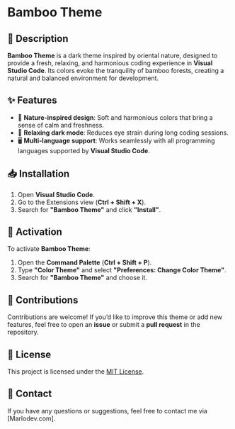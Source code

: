 # Bamboo Theme  
## 🌿 Description  

**Bamboo Theme** is a dark theme inspired by oriental nature, designed to provide a fresh, relaxing, and harmonious coding experience in **Visual Studio Code**. Its colors evoke the tranquility of bamboo forests, creating a natural and balanced environment for development.  

## ✨ Features  

- 🌱 **Nature-inspired design**: Soft and harmonious colors that bring a sense of calm and freshness.  
- 🌙 **Relaxing dark mode**: Reduces eye strain during long coding sessions.  
- 🖥️ **Multi-language support**: Works seamlessly with all programming languages supported by **Visual Studio Code**.  

## 📥 Installation  

1. Open **Visual Studio Code**.  
2. Go to the Extensions view (**Ctrl + Shift + X**).  
3. Search for **"Bamboo Theme"** and click **"Install"**.  

## 🎨 Activation  

To activate **Bamboo Theme**:  

1. Open the **Command Palette** (**Ctrl + Shift + P**).  
2. Type **"Color Theme"** and select **"Preferences: Change Color Theme"**.  
3. Search for **"Bamboo Theme"** and choose it.  

## 🤝 Contributions  

Contributions are welcome! If you’d like to improve this theme or add new features, feel free to open an **issue** or submit a **pull request** in the repository.  

## 📜 License  

This project is licensed under the [MIT License](LICENSE).  

## 📩 Contact  

If you have any questions or suggestions, feel free to contact me via [Marlodev.com].  